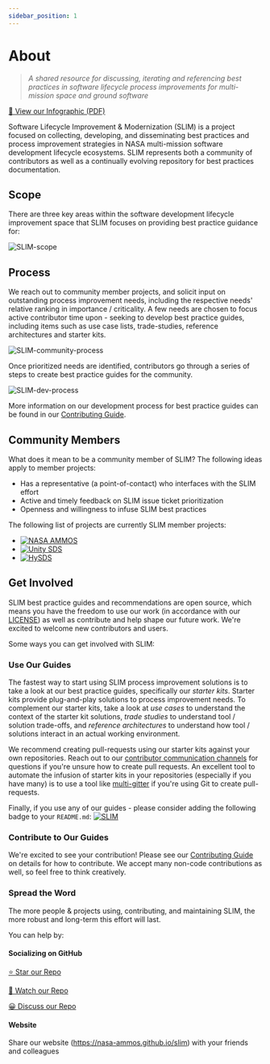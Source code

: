 ```yaml
---
sidebar_position: 1
---
```


# About

> _A shared resource for discussing, iterating and referencing best practices in software lifecycle process improvements for multi-mission space and ground software_

[📖 View our Infographic (PDF)](https://github.com/NASA-AMMOS/slim/files/8534342/SLIM-Infographic.pdf)

Software Lifecycle Improvement & Modernization (SLIM) is a project focused on collecting, developing, and disseminating best practices and process improvement strategies in NASA multi-mission software development lifecycle ecosystems. SLIM represents both a community of contributors as well as a continually evolving repository for best practices documentation.

## Scope

There are three key areas within the software development lifecycle improvement space that SLIM focuses on providing best practice guidance for:

![SLIM-scope](https://user-images.githubusercontent.com/3129134/164510892-e95d6091-2038-43d5-9d4d-4880bd0b068f.png)

## Process

We reach out to community member projects, and solicit input on outstanding process improvement needs, including the respective needs' relative ranking in importance / criticality. A few needs are chosen to focus active contributor time upon - seeking to develop best practice guides, including items such as use case lists, trade-studies, reference architectures and starter kits. 

![SLIM-community-process](https://user-images.githubusercontent.com/3129134/164385744-3ba6c442-e4a8-41df-9f64-44b8faa9562a.png)

Once prioritized needs are identified, contributors go through a series of steps to create best practice guides for the community. 

![SLIM-dev-process](https://user-images.githubusercontent.com/3129134/164385960-911bff81-9218-4ba3-bcee-b60284a8b05c.png)

More information on our development process for best practice guides can be found in our [Contributing Guide](docs/contribute/contributing/development-process).

## Community Members

What does it mean to be a community member of SLIM? The following ideas apply to member projects:
- Has a representative (a point-of-contact) who interfaces with the SLIM effort
- Active and timely feedback on SLIM issue ticket prioritization
- Openness and willingness to infuse SLIM best practices 

The following list of projects are currently SLIM member projects:

<ul>
        <li>
            <a href="https://github.com/nasa-ammos/" rel="NASA AMMOS">
                <img src="https://avatars.githubusercontent.com/u/37851411?s=200&v=4" alt="NASA AMMOS" />
            </a>
        </li>
        <li>
            <a href="https://github.com/unity-sds/" rel="Unity SDS">
                <img src="https://user-images.githubusercontent.com/3129134/163255685-857aa780-880f-4c09-b08c-4b53bf4af54d.png" alt="Unity SDS" />
            </a>
        </li>
        <li>
            <a href="https://github.com/hysds/" rel="HySDS">
                <img src="https://user-images.githubusercontent.com/3129134/161156679-c3dcec08-b6af-44e4-910c-5ec82ef18649.png" alt="HySDS" />
            </a>
        </li>
</ul>

## Get Involved

SLIM best practice guides and recommendations are open source, which means you have the freedom to use our work (in accordance with our [LICENSE](https://nasa-ammos.github.io/slim/LICENSE)) as well as contribute and help shape our future work. We're excited to welcome new contributors and users.

Some ways you can get involved with SLIM:

### Use Our Guides

The fastest way to start using SLIM process improvement solutions is to take a look at our best practice guides, specifically our *starter kits*. Starter kits provide plug-and-play solutions to process improvement needs. To complement our starter kits, take a look at *use cases* to understand the context of the starter kit solutions, *trade studies* to understand tool / solution trade-offs, and *reference architectures* to understand how tool / solutions interact in an actual working environment. 

We recommend creating pull-requests using our starter kits against your own repositories. Reach out to our [contributor communication channels](docs/contribute/contributing/know-before-contribute.md#communication-channels) for questions if you're unsure how to create pull requests. An excellent tool to automate the infusion of starter kits in your repositories (especially if you have many) is to use a tool like [multi-gitter](https://github.com/lindell/multi-gitter) if you're using Git to create pull-requests. 

Finally, if you use any of our guides - please consider adding the following badge to your `README.md`: 
[![SLIM](https://img.shields.io/badge/Best%20Practices%20from-SLIM-blue)](https://nasa-ammos.github.io/slim/)

### Contribute to Our Guides

We're excited to see your contribution! Please see our [Contributing Guide](docs/contribute/contributing) on details for how to contribute. We accept many non-code contributions as well, so feel free to think creatively. 

### Spread the Word

The more people & projects using, contributing, and maintaining SLIM, the more robust and long-term this effort will last. 

You can help by:

#### Socializing on GitHub

[⭐ Star our Repo](https://github.com/nasa-ammos/slim)

[👀 Watch our Repo](https://github.com/nasa-ammos/slim)

[😀 Discuss our Repo](https://github.com/nasa-ammos/slim)

#### Website

Share our website (https://nasa-ammos.github.io/slim) with your friends and colleagues
